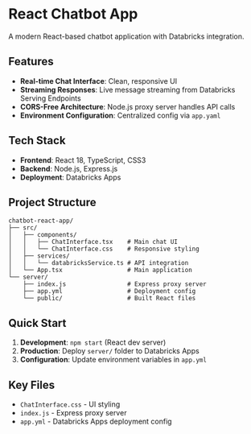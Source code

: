 # React Chatbot App

A modern React-based chatbot application with Databricks integration.

## Features

- **Real-time Chat Interface**: Clean, responsive UI
- **Streaming Responses**: Live message streaming from Databricks Serving Endpoints
- **CORS-Free Architecture**: Node.js proxy server handles API calls
- **Environment Configuration**: Centralized config via `app.yaml`

## Tech Stack

- **Frontend**: React 18, TypeScript, CSS3
- **Backend**: Node.js, Express.js
- **Deployment**: Databricks Apps

## Project Structure

```
chatbot-react-app/
├── src/
│   ├── components/
│   │   ├── ChatInterface.tsx    # Main chat UI
│   │   └── ChatInterface.css    # Responsive styling
│   ├── services/
│   │   └── databricksService.ts # API integration
│   └── App.tsx                  # Main application
└── server/
    ├── index.js                 # Express proxy server
    ├── app.yml                  # Deployment config
    └── public/                  # Built React files
```

## Quick Start

1. **Development**: `npm start` (React dev server)
2. **Production**: Deploy `server/` folder to Databricks Apps
3. **Configuration**: Update environment variables in `app.yml`

## Key Files

- `ChatInterface.css` - UI styling 
- `index.js` - Express proxy server
- `app.yml` - Databricks Apps deployment config
